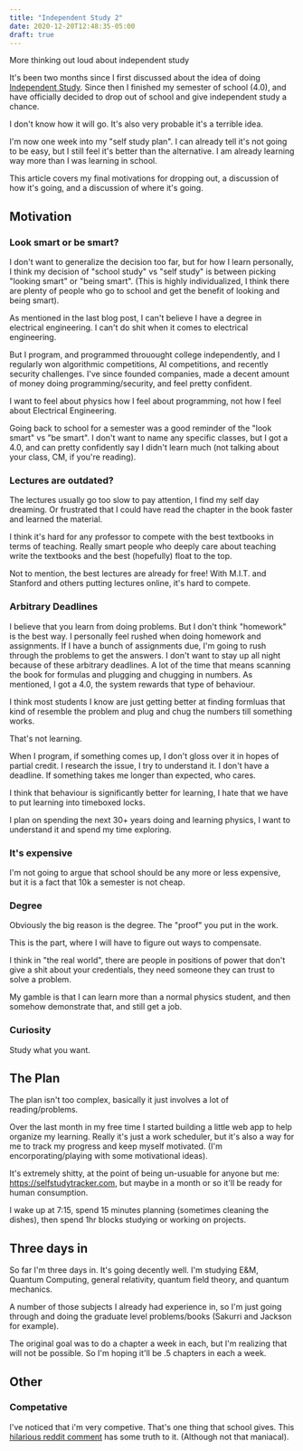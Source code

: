 ```yaml
---
title: "Independent Study 2"
date: 2020-12-20T12:48:35-05:00
draft: true
---
```


More thinking out loud about independent study

<!--more-->

It's been two months since I first discussed about the idea of doing [Independent Study](/posts/independent-study/). Since then I finished my semester of school (4.0), and have officially decided to drop out of school and give independent study a chance.

I don't know how it will go. It's also very probable it's a terrible idea.

I'm now one week into my "self study plan". I can already tell it's not going to be easy, but I still feel it's better than the alternative. I am already learning way more than I was learning in school.

This article covers my final motivations for dropping out, a discussion of how it's going, and a discussion of where it's going.

## Motivation

### Look smart or be smart?

I don't want to generalize the decision too far, but for how I learn personally, I think my decision of "school study" vs "self study" is between picking "looking smart" or "being smart". (This is highly individualized, I think there are plenty of people who go to school and get the benefit of looking and being smart).

As mentioned in the last blog post, I can't believe I have a degree in electrical engineering. I can't do shit when it comes to electrical engineering.

But I program, and programmed throuought college independently, and I regularly won algorithmic competitions, AI competitions, and recently security challenges. I've since founded companies, made a decent amount of money doing programming/security, and feel pretty confident.

I want to feel about physics how I feel about programming, not how I feel about Electrical Engineering.

Going back to school for a semester was a good reminder of the "look smart" vs "be smart". I don't want to name any specific classes, but I got a 4.0, and can pretty confidently say I didn't learn much (not talking about your class, CM, if you're reading).

### Lectures are outdated?

The lectures usually go too slow to pay attention, I find my self day dreaming. Or frustrated that I could have read the chapter in the book faster and learned the material.

I think it's hard for any professor to compete with the best textbooks in terms of teaching. Really smart people who deeply care about teaching write the textbooks and the best (hopefully) float to the top.

Not to mention, the best lectures are already for free! With M.I.T. and Stanford and others putting lectures online, it's hard to compete.

### Arbitrary Deadlines

I believe that you learn from doing problems. But I don't think "homework" is the best way. I personally feel rushed when doing homework and assignments. If I have a bunch of assignments due, I'm going to rush through the problems to get the answers. I don't want to stay up all night because of these arbitrary deadlines. A lot of the time that means scanning the book for formulas and plugging and chugging in numbers. As mentioned, I got a 4.0, the system rewards that type of behaviour.

I think most students I know are just getting better at finding formluas that kind of resemble the problem and plug and chug the numbers till something works.

That's not learning.

When I program, if something comes up, I don't gloss over it in hopes of partial credit. I research the issue, I try to understand it. I don't have a deadline. If something takes me longer than expected, who cares.

I think that behaviour is significantly better for learning, I hate that we have to put learning into timeboxed locks.

I plan on spending the next 30+ years doing and learning physics, I want to understand it and spend my time exploring.

### It's expensive

I'm not going to argue that school should be any more or less expensive, but it is a fact that 10k a semester is not cheap.

### Degree

Obviously the big reason is the degree. The "proof" you put in the work.

This is the part, where I will have to figure out ways to compensate.

I think in "the real world", there are people in positions of power that don't give a shit about your credentials, they need someone they can trust to solve a problem.

My gamble is that I can learn more than a normal physics student, and then somehow demonstrate that, and still get a job.

### Curiosity

Study what you want.

## The Plan

The plan isn't too complex, basically it just involves a lot of reading/problems.

Over the last month in my free time I started building a little web app to help organize my learning. Really it's just a work scheduler, but it's also a way for me to track my progress and keep myself motivated. (I'm encorporating/playing with some motivational ideas).

It's extremely shitty, at the point of being un-usuable for anyone but me: https://selfstudytracker.com, but maybe in a month or so it'll be ready for human consumption.

I wake up at 7:15, spend 15 minutes planning (sometimes cleaning the dishes), then spend 1hr blocks studying or working on projects.

## Three days in

So far I'm three days in. It's going decently well. I'm studying E&M, Quantum Computing, general relativity, quantum field theory, and quantum mechanics.

A number of those subjects I already had experience in, so I'm just going through and doing the graduate level problems/books (Sakurri and Jackson for example).

The original goal was to do a chapter a week in each, but I'm realizing that will not be possible. So I'm hoping it'll be .5 chapters in each a week.

## Other

### Competative

I've noticed that i'm very competive. That's one thing that school gives. This [hilarious reddit comment](https://www.reddit.com/r/getdisciplined/comments/42xdz2/question_this_might_sound_childish_but_why_cant/czdth72/) has some truth to it. (Although not that maniacal).
